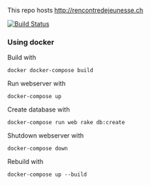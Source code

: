 This repo hosts http://rencontredejeunesse.ch

[![Build Status](https://semaphoreci.com/api/v1/js-tech/rencontredejeunesse/branches/master/badge.svg)](https://semaphoreci.com/js-tech/rencontredejeunesse)

### Using docker

Build with

```
docker docker-compose build
```

Run webserver with

```
docker-compose up
```

Create database with

```
docker-compose run web rake db:create
```

Shutdown webserver with

```
docker-compose down
```

Rebuild with

```
docker-compose up --build
```